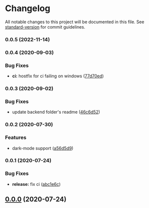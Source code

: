 # Changelog

All notable changes to this project will be documented in this file. See [standard-version](https://github.com/conventional-changelog/standard-version) for commit guidelines.

### 0.0.5 (2022-11-14)

### 0.0.4 (2020-09-03)


### Bug Fixes

* **ci:** hostfix for ci failing on windows ([77d70ed](https://github.com/AtiqGauri/Patternscape/commit/77d70ed89518297a8b402c49ea76f912d4fd5227))

### 0.0.3 (2020-09-02)


### Bug Fixes

* update backend folder's readme ([46c6d52](https://github.com/AtiqGauri/Patternscape/commit/46c6d52081504d89cc6aa00677c903aa1fc8af6c))

### 0.0.2 (2020-07-30)


### Features

* dark-mode support ([a56d5d9](https://github.com/AtiqGauri/Patternscape/commit/a56d5d97b668786929fe82e0ed29c5ba503fdedf))

### 0.0.1 (2020-07-24)


### Bug Fixes

* **release:** fix ci ([abc1e6c](https://github.com/AtiqGauri/Patternscape/commit/abc1e6c1eda3a25d70127b8b5fb74e9ddf4ef975))

## [0.0.0](https://github.com/AtiqGauri/Patternscape/compare/v0.0.1...v0.0.0) (2020-07-24)
